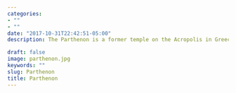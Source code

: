 ```yaml
---
categories:
- ""
- ""
date: "2017-10-31T22:42:51-05:00"
description: The Parthenon is a former temple on the Acropolis in Greece dedicated to the goddess Athena, the protector of Athens. Construction started in 447 BC when the Athenian Empire was at the peak of its power. It was completed in 438 BC, although decoration of the building continued until 432 BC. Today it is considered one of the most important historical monuments and it is a tourist attraction for people from all around the world. Source: https://en.wikipedia.org/wiki/Parthenon

draft: false
image: parthenon.jpg
keywords: ""
slug: Parthenon
title: Parthenon
---
```

